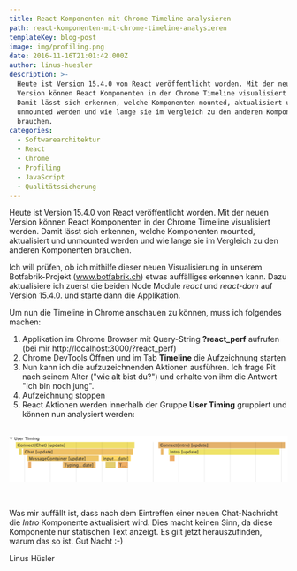 ```yaml
---
title: React Komponenten mit Chrome Timeline analysieren
path: react-komponenten-mit-chrome-timeline-analysieren
templateKey: blog-post
image: img/profiling.png
date: 2016-11-16T21:01:42.000Z
author: linus-huesler
description: >-
  Heute ist Version 15.4.0 von React veröffentlicht worden. Mit der neuen
  Version können React Komponenten in der Chrome Timeline visualisiert werden.
  Damit lässt sich erkennen, welche Komponenten mounted, aktualisiert und
  unmounted werden und wie lange sie im Vergleich zu den anderen Komponenten
  brauchen.
categories:
  - Softwarearchitektur
  - React
  - Chrome
  - Profiling
  - JavaScript
  - Qualitätssicherung
---
```


Heute ist Version 15.4.0 von React veröffentlicht worden. Mit der neuen Version können React Komponenten in der Chrome Timeline visualisiert werden. Damit lässt sich erkennen, welche Komponenten mounted, aktualisiert und unmounted werden und wie lange sie im Vergleich zu den anderen Komponenten brauchen.

Ich will prüfen, ob ich mithilfe dieser neuen Visualisierung in unserem Botfabrik-Projekt (<a href="http://www.botfabrik.ch" target="_blank" rel="noopener">www.botfabrik.ch</a>) etwas auffälliges erkennen kann. Dazu aktualisiere ich zuerst die beiden Node Module <em>react</em> und <em>react-dom</em> auf Version 15.4.0. und starte dann die Applikation.

Um nun die Timeline in Chrome anschauen zu können, muss ich folgendes machen:

<ol>
 	<li>Applikation im Chrome Browser mit Query-String <strong>?react_perf</strong> aufrufen (bei mir http://localhost:3000/?react_perf)</li>
 	<li>Chrome DevTools Öffnen und im Tab <strong>Timeline</strong> die Aufzeichnung starten</li>
 	<li>Nun kann ich die aufzuzeichnenden Aktionen ausführen. Ich frage Pit nach seinem Alter ("wie alt bist du?") und erhalte von ihm die Antwort "Ich bin noch jung".</li>
 	<li>Aufzeichnung stoppen</li>
 	<li>React Aktionen werden innerhalb der Gruppe <strong>User Timing</strong> gruppiert und können nun analysiert werden:</li>
</ol>
&nbsp;

<img src="img/react-profiling.png" alt="react-profiling"  />

&nbsp;

Was mir auffällt ist, dass nach dem Eintreffen einer neuen Chat-Nachricht die <em>Intro</em> Komponente aktualisiert wird. Dies macht keinen Sinn, da diese Komponente nur statischen Text anzeigt. Es gilt jetzt herauszufinden, warum das so ist. Gut Nacht :-)

Linus Hüsler
